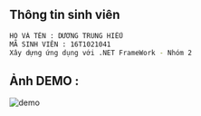 ## Thông tin sinh viên

```bash
HỌ VÀ TÊN : DƯƠNG TRUNG HIẾU
MÃ SINH VIÊN : 16T1021041
Xây dựng ứng dụng với .NET FrameWork - Nhóm 2
```
## Ảnh DEMO :

![demo](https://trunghieuit.herokuapp.com/media/uploads/ezgif-2-e12c95bf2f4f.gif)

